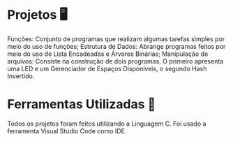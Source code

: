 # Projetos 🖥

  Funções: Conjunto de programas que realizam algumas tarefas simples por meio do uso de funções;
  Estrutura de Dados: Abrange programas feitos por meio do uso de Lista Encadeadas e Árvores Binárias;
  Manipulação de arquivos: Consiste na construção de dois programas. O primeiro apresenta uma LED e um Gerenciador de Espaços Disponíveis, o segundo Hash Invertido. 

# Ferramentas Utilizadas 🔧
  
  Todos os projetos foram feitos utilizando a Linguagem C.
  Foi usado a ferramenta Visual Studio Code como IDE.
